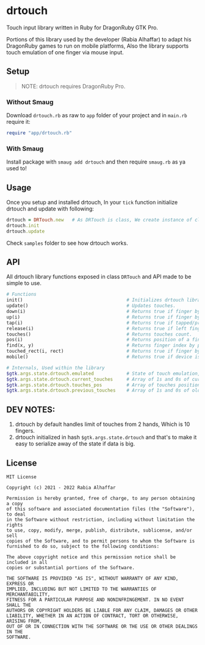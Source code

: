 # drtouch

Touch input library written in Ruby for DragonRuby GTK Pro.

Portions of this library used by the developer (Rabia Alhaffar) to adapt his DragonRuby games to run on mobile platforms, Also the library supports touch emulation of one finger via mouse input.

## Setup

> NOTE: drtouch requires DragonRuby Pro.

### Without Smaug

Download `drtouch.rb` as raw to `app` folder of your project and in `main.rb` require it:

```rb
require "app/drtouch.rb"
```

### With Smaug

Install package with `smaug add drtouch` and then require `smaug.rb` as ya used to!

## Usage

Once you setup and installed drtouch, In your `tick` function initialize drtouch and update with following:

```rb
drtouch = DRTouch.new   # As DRTouch is class, We create instance of class
drtouch.init
drtouch.update
```

Check `samples` folder to see how drtouch works.

## API

All drtouch library functions exposed in class `DRTouch` and API made to be simple to use.

```rb
# Functions
init()                                      # Initializes drtouch library.
update()                                    # Updates touches. 
down(i)                                     # Returns true if finger by index held/exists on screen or false if not.
up(i)                                       # Returns true if finger by index not on screen or false if not.
tap(i)                                      # Returns true if tapped/pressed with finger by index on screen or false if not.
release(i)                                  # Returns true if left finger by index after tap on screen or false if not.
touches()                                   # Returns touches count.
pos(i)                                      # Returns position of a finger touch on screen by index.
find(x, y)                                  # Returns finger index by position.
touched_rect(i, rect)                       # Returns true if finger by index touches a rectangle on screen or false if not.
mobile()                                    # Returns true if device is mobile or false if not.

# Internals, Used within the library
$gtk.args.state.drtouch.emulated            # State of touch emulation, 1 if emulated via mouse of 0 if on mobile.
$gtk.args.state.drtouch.current_touches     # Array of 1s and 0s of current touches state.
$gtk.args.state.drtouch.touches_pos         # Array of touches positions.
$gtk.args.state.drtouch.previous_touches    # Array of 1s and 0s of old touches state.
```

## DEV NOTES:

1. drtouch by default handles limit of touches from 2 hands, Which is 10 fingers.
2. drtouch initialized in hash `$gtk.args.state.drtouch` and that's to make it easy to serialize away of the state if data is big.

## License

```
MIT License

Copyright (c) 2021 - 2022 Rabia Alhaffar

Permission is hereby granted, free of charge, to any person obtaining a copy
of this software and associated documentation files (the "Software"), to deal
in the Software without restriction, including without limitation the rights
to use, copy, modify, merge, publish, distribute, sublicense, and/or sell
copies of the Software, and to permit persons to whom the Software is
furnished to do so, subject to the following conditions:

The above copyright notice and this permission notice shall be included in all
copies or substantial portions of the Software.

THE SOFTWARE IS PROVIDED "AS IS", WITHOUT WARRANTY OF ANY KIND, EXPRESS OR
IMPLIED, INCLUDING BUT NOT LIMITED TO THE WARRANTIES OF MERCHANTABILITY,
FITNESS FOR A PARTICULAR PURPOSE AND NONINFRINGEMENT. IN NO EVENT SHALL THE
AUTHORS OR COPYRIGHT HOLDERS BE LIABLE FOR ANY CLAIM, DAMAGES OR OTHER
LIABILITY, WHETHER IN AN ACTION OF CONTRACT, TORT OR OTHERWISE, ARISING FROM,
OUT OF OR IN CONNECTION WITH THE SOFTWARE OR THE USE OR OTHER DEALINGS IN THE
SOFTWARE.
```
